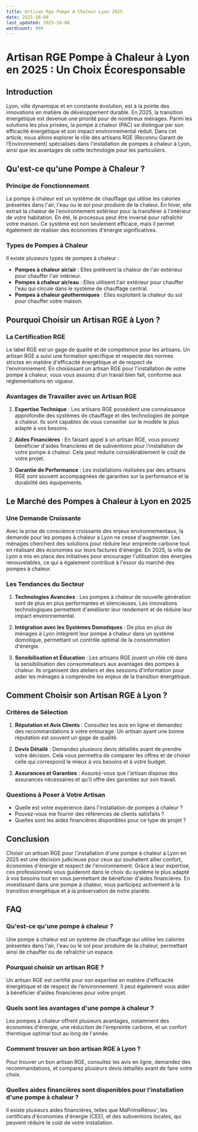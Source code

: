 ```yaml
---
title: Artisan Rge Pompe A Chaleur Lyon 2025
date: 2025-10-08
last_updated: 2025-10-08
wordcount: 999
---
```


# Artisan RGE Pompe à Chaleur à Lyon en 2025 : Un Choix Écoresponsable

## Introduction

Lyon, ville dynamique et en constante évolution, est à la pointe des innovations en matière de développement durable. En 2025, la transition énergétique est devenue une priorité pour de nombreux ménages. Parmi les solutions les plus prisées, la pompe à chaleur (PAC) se distingue par son efficacité énergétique et son impact environnemental réduit. Dans cet article, nous allons explorer le rôle des artisans RGE (Reconnu Garant de l’Environnement) spécialisés dans l'installation de pompes à chaleur à Lyon, ainsi que les avantages de cette technologie pour les particuliers.

## Qu'est-ce qu'une Pompe à Chaleur ?

### Principe de Fonctionnement

La pompe à chaleur est un système de chauffage qui utilise les calories présentes dans l'air, l'eau ou le sol pour produire de la chaleur. En hiver, elle extrait la chaleur de l'environnement extérieur pour la transférer à l'intérieur de votre habitation. En été, le processus peut être inversé pour rafraîchir votre maison. Ce système est non seulement efficace, mais il permet également de réaliser des économies d'énergie significatives.

### Types de Pompes à Chaleur

Il existe plusieurs types de pompes à chaleur :

- **Pompes à chaleur air/air** : Elles prélèvent la chaleur de l'air extérieur pour chauffer l'air intérieur.
- **Pompes à chaleur air/eau** : Elles utilisent l'air extérieur pour chauffer l'eau qui circule dans le système de chauffage central.
- **Pompes à chaleur géothermiques** : Elles exploitent la chaleur du sol pour chauffer votre maison.

## Pourquoi Choisir un Artisan RGE à Lyon ?

### La Certification RGE

Le label RGE est un gage de qualité et de compétence pour les artisans. Un artisan RGE a suivi une formation spécifique et respecte des normes strictes en matière d'efficacité énergétique et de respect de l'environnement. En choisissant un artisan RGE pour l'installation de votre pompe à chaleur, vous vous assurez d'un travail bien fait, conforme aux réglementations en vigueur.

### Avantages de Travailler avec un Artisan RGE

1. **Expertise Technique** : Les artisans RGE possèdent une connaissance approfondie des systèmes de chauffage et des technologies de pompe à chaleur. Ils sont capables de vous conseiller sur le modèle le plus adapté à vos besoins.

2. **Aides Financières** : En faisant appel à un artisan RGE, vous pouvez bénéficier d'aides financières et de subventions pour l'installation de votre pompe à chaleur. Cela peut réduire considérablement le coût de votre projet.

3. **Garantie de Performance** : Les installations réalisées par des artisans RGE sont souvent accompagnées de garanties sur la performance et la durabilité des équipements.

## Le Marché des Pompes à Chaleur à Lyon en 2025

### Une Demande Croissante

Avec la prise de conscience croissante des enjeux environnementaux, la demande pour les pompes à chaleur à Lyon ne cesse d'augmenter. Les ménages cherchent des solutions pour réduire leur empreinte carbone tout en réalisant des économies sur leurs factures d'énergie. En 2025, la ville de Lyon a mis en place des initiatives pour encourager l'utilisation des énergies renouvelables, ce qui a également contribué à l'essor du marché des pompes à chaleur.

### Les Tendances du Secteur

1. **Technologies Avancées** : Les pompes à chaleur de nouvelle génération sont de plus en plus performantes et silencieuses. Les innovations technologiques permettent d'améliorer leur rendement et de réduire leur impact environnemental.

2. **Intégration avec les Systèmes Domotiques** : De plus en plus de ménages à Lyon intègrent leur pompe à chaleur dans un système domotique, permettant un contrôle optimal de la consommation d'énergie.

3. **Sensibilisation et Éducation** : Les artisans RGE jouent un rôle clé dans la sensibilisation des consommateurs aux avantages des pompes à chaleur. Ils organisent des ateliers et des sessions d'information pour aider les ménages à comprendre les enjeux de la transition énergétique.

## Comment Choisir son Artisan RGE à Lyon ?

### Critères de Sélection

1. **Réputation et Avis Clients** : Consultez les avis en ligne et demandez des recommandations à votre entourage. Un artisan ayant une bonne réputation est souvent un gage de qualité.

2. **Devis Détailé** : Demandez plusieurs devis détaillés avant de prendre votre décision. Cela vous permettra de comparer les offres et de choisir celle qui correspond le mieux à vos besoins et à votre budget.

3. **Assurances et Garanties** : Assurez-vous que l'artisan dispose des assurances nécessaires et qu'il offre des garanties sur son travail.

### Questions à Poser à Votre Artisan

- Quelle est votre expérience dans l'installation de pompes à chaleur ?
- Pouvez-vous me fournir des références de clients satisfaits ?
- Quelles sont les aides financières disponibles pour ce type de projet ?

## Conclusion

Choisir un artisan RGE pour l'installation d'une pompe à chaleur à Lyon en 2025 est une décision judicieuse pour ceux qui souhaitent allier confort, économies d'énergie et respect de l'environnement. Grâce à leur expertise, ces professionnels vous guideront dans le choix du système le plus adapté à vos besoins tout en vous permettant de bénéficier d'aides financières. En investissant dans une pompe à chaleur, vous participez activement à la transition énergétique et à la préservation de notre planète.

## FAQ

### Qu'est-ce qu'une pompe à chaleur ?

Une pompe à chaleur est un système de chauffage qui utilise les calories présentes dans l'air, l'eau ou le sol pour produire de la chaleur, permettant ainsi de chauffer ou de rafraîchir un espace.

### Pourquoi choisir un artisan RGE ?

Un artisan RGE est certifié pour son expertise en matière d'efficacité énergétique et de respect de l'environnement. Il peut également vous aider à bénéficier d'aides financières pour votre projet.

### Quels sont les avantages d'une pompe à chaleur ?

Les pompes à chaleur offrent plusieurs avantages, notamment des économies d'énergie, une réduction de l'empreinte carbone, et un confort thermique optimal tout au long de l'année.

### Comment trouver un bon artisan RGE à Lyon ?

Pour trouver un bon artisan RGE, consultez les avis en ligne, demandez des recommandations, et comparez plusieurs devis détaillés avant de faire votre choix.

### Quelles aides financières sont disponibles pour l'installation d'une pompe à chaleur ?

Il existe plusieurs aides financières, telles que MaPrimeRénov', les certificats d'économies d'énergie (CEE), et des subventions locales, qui peuvent réduire le coût de votre installation.